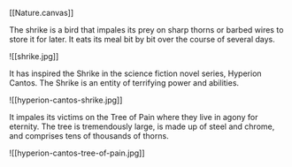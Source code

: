 [[Nature.canvas]]

The shrike is a bird that impales its prey on sharp thorns or barbed wires to store it for later. It eats its meal bit by bit over the course of several days.

![[shrike.jpg]]

It has inspired the Shrike in the science fiction novel series, Hyperion Cantos. The Shrike is an entity of terrifying power and abilities.

![[hyperion-cantos-shrike.jpg]]

It impales its victims on the Tree of Pain where they live in agony for eternity. The tree is tremendously large, is made up of steel and chrome, and comprises tens of thousands of thorns.

![[hyperion-cantos-tree-of-pain.jpg]]

